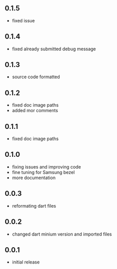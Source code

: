 ## 0.1.5
- fixed issue

## 0.1.4
- fixed already submitted debug message
 
## 0.1.3
- source code formatted

## 0.1.2
- fixed doc image paths
- added mor comments

## 0.1.1
- fixed doc image paths

## 0.1.0
- fixing issues and improving code
- fine tuning for Samsung bezel
- more documentation

## 0.0.3
- reformating dart files

## 0.0.2
- changed dart minium version and imported files

## 0.0.1
- initial release